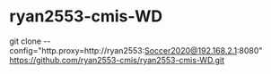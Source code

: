 # ryan2553-cmis-WD

git clone --config="http.proxy=http://ryan2553:Soccer2020@192.168.2.1:8080" https://github.com/ryan2553-cmis/ryan2553-cmis-WD.git
